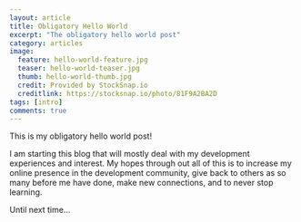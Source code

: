 ```yaml
---
layout: article
title: Obligatory Hello World
excerpt: "The obligatory hello world post"
category: articles
image:
  feature: hello-world-feature.jpg
  teaser: hello-world-teaser.jpg
  thumb: hello-world-thumb.jpg
  credit: Provided by StockSnap.io
  creditlink: https://stocksnap.io/photo/81F9A2BA2D
tags: [intro]
comments: true
---
```


This is  my obligatory hello world post!

I am starting this blog that will mostly deal with my development experiences and interest. My hopes through out all of this is to increase my online presence in the development community, give back to others as so many before me have done, make new connections, and to never stop learning.

Until next time...
